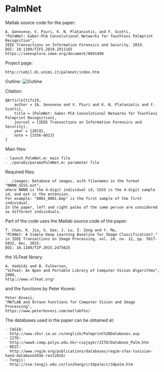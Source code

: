 # PalmNet

Matlab source code for the paper:

	A. Genovese, V. Piuri, K. N. Plataniotis, and F. Scotti,
	"PalmNet: Gabor-PCA Convolutional Networks for Touchless Palmprint Recognition",
	IEEE Transactions on Information Forensics and Security, 2019.
	DOI: 10.1109/TIFS.2019.2911165
	https://ieeexplore.ieee.org/document/8691498
	
Project page:

	http://iebil.di.unimi.it/palmnet/index.htm
    
Outline:
![Outline](http://iebil.di.unimi.it/palmnet/imgs/outline.jpg "Outline")

Citation:

    @Article{tifs19,
        author = {A. Genovese and V. Piuri and K. N. Plataniotis and F. Scotti},
        title = {PalmNet: Gabor-PCA Convolutional Networks for Touchless Palmprint Recognition},
        journal = {IEEE Transactions on Information Forensics and Security},
        year = {2019},
        note = {1556-6013}
    }

Main files:

    - launch_PalmNet.m: main file
    - ./params/paramsPalmNet.m: parameter file

Required files:

    - ./images: Database of images, with filenames in the format "NNNN_SSSS.ext", 
    where NNNN is the 4-digit individual id, SSSS is the 4-digit sample id, and ext is the extension. 
    For example: "0001_0001.bmp" is the first sample of the first individual. 
    In the paper, left and right palms of the same person are considered as different individuals.

Part of the code uses the Matlab source code of the paper:

	T. Chan, K. Jia, S. Gao, J. Lu, Z. Zeng and Y. Ma, 
	"PCANet: A Simple Deep Learning Baseline for Image Classification?," 
	in IEEE Transactions on Image Processing, vol. 24, no. 12, pp. 5017-5032, Dec. 2015.
	DOI: 10.1109/TIP.2015.2475625
	
the VLFeat library:

	A. Vedaldi and B. Fulkerson, 
	"VLFeat: An Open and Portable Library of Computer Vision Algorithms", 2008, 
	http://www.vlfeat.org/
	
and the functions by Peter Kovesi:

	Peter Kovesi, 
	"MATLAB and Octave Functions for Computer Vision and Image Processing", 
	https://www.peterkovesi.com/matlabfns/
	
The databases used in the paper can be obtained at:

	- CASIA:
	  http://www.cbsr.ia.ac.cn/english/Palmprint%20Databases.asp
	- IITD:
	  http://www4.comp.polyu.edu.hk/~csajaykr/IITD/Database_Palm.htm
	- REST:
	  http://www.regim.org/publications/databases/regim-sfax-tunisian-hand-database2016-rest2016/
	- Tongji:
	  http://sse.tongji.edu.cn/linzhang/cr3dpalm/cr3dpalm.htm
	
